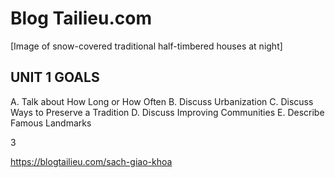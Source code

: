 # Blog Tailieu.com

[Image of snow-covered traditional half-timbered houses at night]

## UNIT 1 GOALS

A. Talk about How Long or How Often
B. Discuss Urbanization
C. Discuss Ways to Preserve a Tradition
D. Discuss Improving Communities
E. Describe Famous Landmarks

3

https://blogtailieu.com/sach-giao-khoa